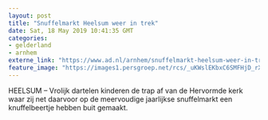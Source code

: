 ```yaml
---
layout: post
title: "Snuffelmarkt Heelsum weer in trek"
date: Sat, 18 May 2019 10:41:35 GMT
categories: 
- gelderland 
- arnhem 
externe_link: "https://www.ad.nl/arnhem/snuffelmarkt-heelsum-weer-in-trek~a9522b6c/"
feature_image: "https://images1.persgroep.net/rcs/_uKWslEKbxC6SMFHjD_rXJrxQfU/diocontent/148668411/_fitwidth/400/?appId=21791a8992982cd8da851550a453bd7f&quality=0.7"
---
```


HEELSUM – Vrolijk dartelen kinderen de trap af van de Hervormde kerk waar zij net daarvoor op de meervoudige jaarlijkse snuffelmarkt een knuffelbeertje hebben buit gemaakt.
